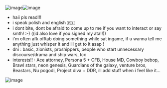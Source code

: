 ![image](https://github.com/user-attachments/assets/38bc3406-daff-4976-a230-155ed56c155d)![image](https://github.com/user-attachments/assets/0ad0f0ee-65da-47c1-ba68-f6a795e5b909)





- haii pls read!!! 
- i speak polish and english 🇵🇱
- i dont bite, dont be afraid to come up to me if you want to interact or say smth! :-) ((id also love if you signed my ata!!))
- i'm often afk offtab doing something while sat ingame, if u wanna tell me anything just whisper it and ill get to it asap ! 
- dni : basic, zionists, proshippers, people who start unnecessary discourse/drama and ship wars, tcc 
- interests!! : Ace attorney, Persona 5 + CFB, House MD, Cowboy bebop,  Brawl stars, neon genesis, Guardians of the galaxy, venture bros, Beastars, Nu pogodi, Project diva + DDR, ill add stuff when i feel like it...

![image](https://github.com/user-attachments/assets/794f7c72-d7fc-418f-833e-06ebe7b01e1b)
